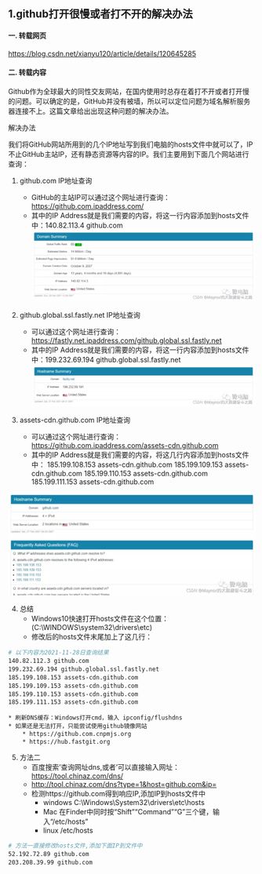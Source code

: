 ## 1.github打开很慢或者打不开的解决办法

#### 一. 转载网页

https://blog.csdn.net/xianyu120/article/details/120645285

#### 二. 转载内容

Github作为全球最大的同性交友网站，在国内使用时总存在着打不开或者打开慢的问题。可以确定的是，GitHub并没有被墙，所以可以定位问题为域名解析服务器连接不上。这篇文章给出出现这种问题的解决办法。

解决办法

我们将GitHub网站所用到的几个IP地址写到我们电脑的hosts文件中就可以了，IP不止GitHub主站IP，还有静态资源等内容的IP。我们主要用到下面几个网站进行查询：

1. github.com IP地址查询
    * GitHub的主站IP可以通过这个网址进行查询：https://github.com.ipaddress.com/
    * 其中的IP Address就是我们需要的内容，将这一行内容添加到hosts文件中：140.82.113.4 github.com
![github网址ip查询.png](images/01-github网址ip查询.png)

2. github.global.ssl.fastly.net IP地址查询
    * 可以通过这个网址进行查询：https://fastly.net.ipaddress.com/github.global.ssl.fastly.net
    * 其中的IP Address就是我们需要的内容，将这一行内容添加到hosts文件中：199.232.69.194 github.global.ssl.fastly.net
![github域名查询.png](images/02-github域名查询.png)

3. assets-cdn.github.com IP地址查询
    * 可以通过这个网址进行查询：https://github.com.ipaddress.com/assets-cdn.github.com
    * 其中的IP Address就是我们需要的内容，将这几行内容添加到hosts文件中：
        185.199.108.153 assets-cdn.github.com
        185.199.109.153 assets-cdn.github.com
        185.199.110.153 assets-cdn.github.com
        185.199.111.153 assets-cdn.github.com

![github静态ip查询.png](images/03-github静态ip查询.png)

4. 总结
    * Windows10快速打开hosts文件在这个位置：(C:\WINDOWS\system32\drivers\etc)
    * 修改后的hosts文件末尾加上了这几行：
```sh
# 以下内容为2021-11-28日查询结果
140.82.112.3 github.com
199.232.69.194 github.global.ssl.fastly.net
185.199.108.153 assets-cdn.github.com
185.199.109.153 assets-cdn.github.com
185.199.110.153 assets-cdn.github.com
185.199.111.153 assets-cdn.github.com
```
    * 刷新DNS缓存：Windows打开cmd，输入 ipconfig/flushdns
    * 如果还是无法打开，只能尝试使用github镜像网站
        * https://github.com.cnpmjs.org
        * https://hub.fastgit.org 

5. 方法二
    - 百度搜索’查询网址dns,或者’可以直接输入网址： https://tool.chinaz.com/dns/
    - http://tool.chinaz.com/dns?type=1&host=github.com&ip=
    - 检测https://github.com得到响应IP,添加IP到hosts文件中
        - windows C:\Windows\System32\drivers\etc\hosts
        - Mac 在Finder中同时按“Shift”“Command”“G”三个键，输入“/etc/hosts”
        - linux /etc/hosts
```sh
# 方法一直接修改hosts文件,添加下面IP到文件中
52.192.72.89 github.com
203.208.39.99 github.com
```